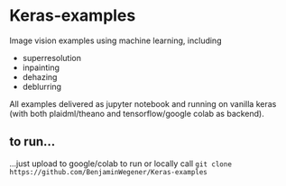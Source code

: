 # Keras-examples

Image vision examples using machine learning, including

 - superresolution
 - inpainting
 - dehazing
 - deblurring
 
 All examples delivered as jupyter notebook and running on vanilla keras (with both plaidml/theano and tensorflow/google colab as backend).
 
## to run...
...just upload to google/colab to run or locally call
`git clone https://github.com/BenjaminWegener/Keras-examples`
